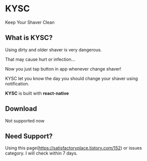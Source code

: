 # KYSC
Keep Your Shaver Clean

## What is KYSC?
Using dirty and older shaver is very dangerous.

That may cause hurt or infection...


Now you just tap button in app whenever change shaver!

KYSC let you know the day you should change your shaver using notification.

**KYSC** is built with **react-native**

## Download
Not supported now

## Need Support?
Using this page(<https://satisfactoryplace.tistory.com/152>) or issues category.
I will check within 7 days.
